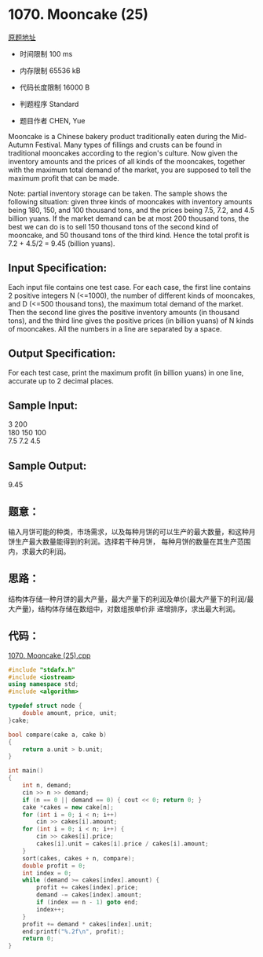 ﻿# 1070. Mooncake (25)
[原题地址](https://www.patest.cn/contests/pat-a-practise/1070)
* 时间限制 100 ms

* 内存限制 65536 kB

* 代码长度限制 16000 B

* 判题程序 Standard 

* 题目作者 CHEN, Yue



Mooncake is a Chinese bakery product traditionally eaten during the Mid-Autumn Festival. Many types of fillings and 
crusts can be found in traditional mooncakes according to the region's culture. Now given the inventory amounts and 
the prices of all kinds of the mooncakes, together with the maximum total demand of the market, you are supposed to 
tell the maximum profit that can be made.



Note: partial inventory storage can be taken. The sample shows the following situation: given three kinds of mooncakes 
with inventory amounts being 180, 150, and 100 thousand tons, and the prices being 7.5, 7.2, and 4.5 billion yuans. If 
the market demand can be at most 200 thousand tons, the best we can do is to sell 150 thousand tons of the second kind 
of mooncake, and 50 thousand tons of the third kind. Hence the total profit is 7.2 + 4.5/2 = 9.45 (billion yuans).



## Input Specification: 

Each input file contains one test case. For each case, the first line contains 2 positive integers N (<=1000), the number 
of different kinds of mooncakes, and D (<=500 thousand tons), the maximum total demand of the market. Then the second line 
gives the positive inventory amounts (in thousand tons), and the third line gives the positive prices (in billion yuans) 
of N kinds of mooncakes. All the numbers in a line are separated by a space.



## Output Specification: 

For each test case, print the maximum profit (in billion yuans) in one line, accurate up to 2 decimal places.



## Sample Input:

3 200  
180 150 100  
7.5 7.2 4.5  

## Sample Output:

9.45  



## 题意：

输入月饼可能的种类，市场需求，以及每种月饼的可以生产的最大数量，和这种月饼生产最大数量能得到的利润。选择若干种月饼，
每种月饼的数量在其生产范围内，求最大的利润。

## 思路：

结构体存储一种月饼的最大产量，最大产量下的利润及单价(最大产量下的利润/最大产量)，结构体存储在数组中，对数组按单价非
递增排序，求出最大利润。


## 代码：

[1070. Mooncake (25).cpp](https://github.com/jerrykcode/PAT-Practise/blob/master/PAT%20Advanced%20Level%20Practise/1070.%20Mooncake%20(25)/1070.%20Mooncake%20(25).cpp)


```cpp
#include "stdafx.h"
#include <iostream>
using namespace std;
#include <algorithm>

typedef struct node {
	double amount, price, unit;
}cake;

bool compare(cake a, cake b)
{
	return a.unit > b.unit;
}

int main()
{
	int n, demand;
	cin >> n >> demand;
	if (n == 0 || demand == 0) { cout << 0; return 0; }
	cake *cakes = new cake[n];
	for (int i = 0; i < n; i++) 
		cin >> cakes[i].amount;
	for (int i = 0; i < n; i++) {
		cin >> cakes[i].price;
		cakes[i].unit = cakes[i].price / cakes[i].amount;
	}
	sort(cakes, cakes + n, compare);
	double profit = 0;
	int index = 0;
	while (demand >= cakes[index].amount) {
		profit += cakes[index].price;
		demand -= cakes[index].amount;
		if (index == n - 1) goto end;
		index++;
	}
	profit += demand * cakes[index].unit;
	end:printf("%.2f\n", profit);
    return 0;
}
```